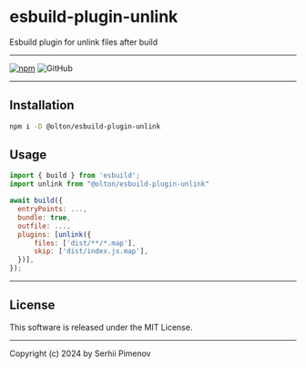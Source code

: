 # esbuild-plugin-unlink

Esbuild plugin for unlink files after build

---

[![npm](https://img.shields.io/npm/v/@olton/esbuild-plugin-unlink)](https://www.npmjs.com/package/@olton/esbuild-plugin-unlink)
![GitHub](https://img.shields.io/github/license/olton/esbuild-plugin-unlink)

---

## Installation
```bash
npm i -D @olton/esbuild-plugin-unlink
```

## Usage
```js
import { build } from 'esbuild';
import unlink from "@olton/esbuild-plugin-unlink"

await build({
  entryPoints: ...,
  bundle: true,
  outfile: ...,
  plugins: [unlink({
      files: ['dist/**/*.map'],
      skip: ['dist/index.js.map'],
  })],
});
```

---

## License
This software is released under the MIT License.

---

Copyright (c) 2024 by Serhii Pimenov
